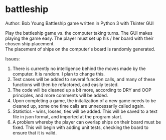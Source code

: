 # battleship
Author: Bob Young
Battleship game written in Python 3 with Tkinter GUI

Play the battleship game vs. the computer taking turns.  The GUI makes playing the game easy.
The player must set up his / her board with their chosen ship placement.  
The placement of ships on the computer's board is randomly generated.

Issues:
1. There is currently no intelligence behind the moves made by the computer.  It is random.  I plan to change this.
2. Test cases will be added to several function calls, and many of these functions will then be refactored, and easily tested.
3. The code will be cleaned up a bit more, according to DRY and OOP principles, and more comments will be added.
4. Upon completing a game, the initalization of a new game needs to be cleaned up, some one time calls are unnecessarily called again.
5. Statistics - wins, losses, ties will be added.  This will be saved to a text file in json format, and imported at the program start.
6. A problem whereby the player can overlap ships on their board must be fixed.  This will begin with adding unit tests, checking the board to ensure that it is valid.
